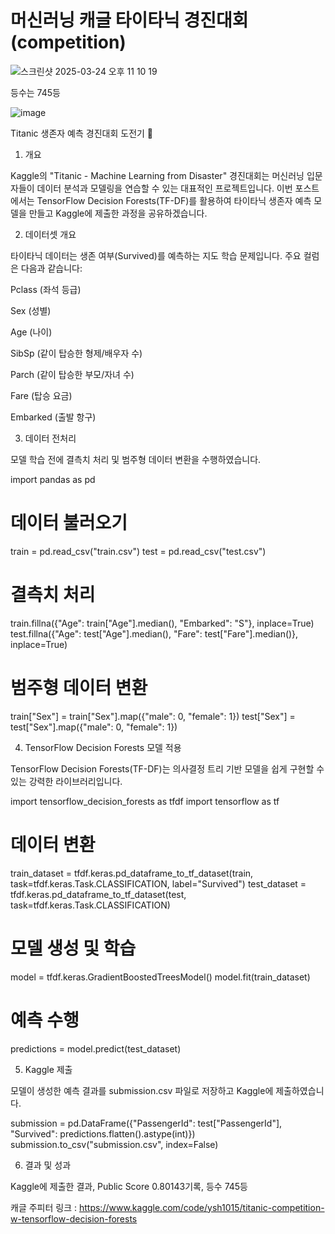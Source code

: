 # 머신러닝 캐글 타이타닉 경진대회(competition)


![스크린샷 2025-03-24 오후 11 10 19](https://github.com/user-attachments/assets/235e0f84-a6f6-42c0-9ccd-472f8af387a5)

등수는 745등

![image](https://github.com/user-attachments/assets/497999ae-6156-4f92-9fc9-4312eb665b52)

Titanic 생존자 예측 경진대회 도전기 🚢

1. 개요

Kaggle의 "Titanic - Machine Learning from Disaster" 경진대회는 머신러닝 입문자들이 데이터 분석과 모델링을 연습할 수 있는 대표적인 프로젝트입니다. 이번 포스트에서는 TensorFlow Decision Forests(TF-DF)를 활용하여 타이타닉 생존자 예측 모델을 만들고 Kaggle에 제출한 과정을 공유하겠습니다.

2. 데이터셋 개요

타이타닉 데이터는 생존 여부(Survived)를 예측하는 지도 학습 문제입니다. 주요 컬럼은 다음과 같습니다:

Pclass (좌석 등급)

Sex (성별)

Age (나이)

SibSp (같이 탑승한 형제/배우자 수)

Parch (같이 탑승한 부모/자녀 수)

Fare (탑승 요금)

Embarked (출발 항구)

3. 데이터 전처리

모델 학습 전에 결측치 처리 및 범주형 데이터 변환을 수행하였습니다.

import pandas as pd

# 데이터 불러오기
train = pd.read_csv("train.csv")
test = pd.read_csv("test.csv")

# 결측치 처리
train.fillna({"Age": train["Age"].median(), "Embarked": "S"}, inplace=True)
test.fillna({"Age": test["Age"].median(), "Fare": test["Fare"].median()}, inplace=True)

# 범주형 데이터 변환
train["Sex"] = train["Sex"].map({"male": 0, "female": 1})
test["Sex"] = test["Sex"].map({"male": 0, "female": 1})

4. TensorFlow Decision Forests 모델 적용

TensorFlow Decision Forests(TF-DF)는 의사결정 트리 기반 모델을 쉽게 구현할 수 있는 강력한 라이브러리입니다.

import tensorflow_decision_forests as tfdf
import tensorflow as tf

# 데이터 변환
train_dataset = tfdf.keras.pd_dataframe_to_tf_dataset(train, task=tfdf.keras.Task.CLASSIFICATION, label="Survived")
test_dataset = tfdf.keras.pd_dataframe_to_tf_dataset(test, task=tfdf.keras.Task.CLASSIFICATION)

# 모델 생성 및 학습
model = tfdf.keras.GradientBoostedTreesModel()
model.fit(train_dataset)

# 예측 수행
predictions = model.predict(test_dataset)

5. Kaggle 제출

모델이 생성한 예측 결과를 submission.csv 파일로 저장하고 Kaggle에 제출하였습니다.

submission = pd.DataFrame({"PassengerId": test["PassengerId"], "Survived": predictions.flatten().astype(int)})
submission.to_csv("submission.csv", index=False)

6. 결과 및 성과

Kaggle에 제출한 결과, Public Score 0.80143기록, 등수 745등

캐글 주피터 링크 : <https://www.kaggle.com/code/ysh1015/titanic-competition-w-tensorflow-decision-forests>
